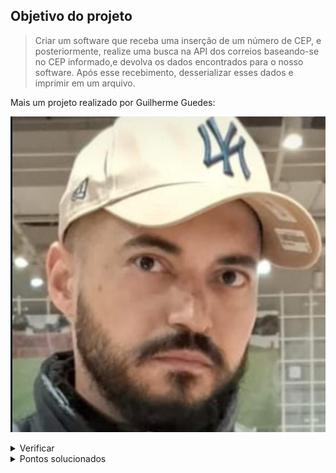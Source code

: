 ## Objetivo do projeto


> Criar um software que receba uma inserção de um 
> número de CEP, e posteriormente, realize uma busca
> na API dos correios baseando-se no CEP informado,e 
> devolva os dados encontrados para o nosso software.
> Após esse recebimento, desserializar esses dados e 
> imprimir em um arquivo.

Mais um projeto realizado por Guilherme Guedes:


![Dev](https://github.com/guilhermeguedesgag/images/blob/710f5a5440452a288e1e5b48cc909525ca73d178/Captura%20de%20tela%20de%202024-03-04%2021-38-07.png)


<details> 
<summary> Verificar        </summary>

* Arrumar foto projeto deixar diretorio publico
* Dar um clean no projeto







</details>

<details> 
<summary> Pontos solucionados</summary>

- Ao digitar CEP que  não existe na API, não encerrar a aplicação.(10/07)

- Imprimindo o print do erro, quando não encontrava o cep ele imprimia o 
json com erro(10/07).

- Retirar mensagem de "erro na busca, entrada não encontrada
    quando Sim"(11/07).
- Inserido um replace para formatar o cep.(09/07)

- Quando digitar caracteres alpha numéricos no Cep, dar uma tratativa(11/07).

</details>